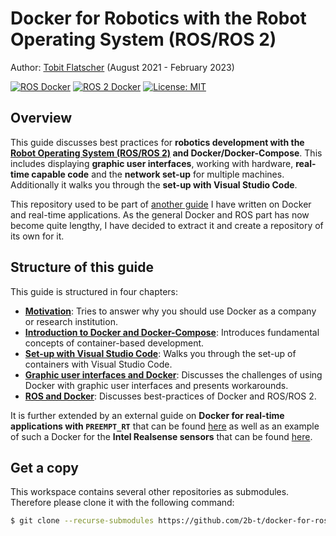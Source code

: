 # Docker for Robotics with the Robot Operating System (ROS/ROS 2)

Author: [Tobit Flatscher](https://github.com/2b-t) (August 2021 - February 2023)

[![ROS Docker](https://github.com/2b-t/docker-for-ros/actions/workflows/build-ros.yml/badge.svg)](https://github.com/2b-t/docker-for-ros/actions/workflows/build-ros.yml) [![ROS 2 Docker](https://github.com/2b-t/docker-for-ros/actions/workflows/build-ros2.yml/badge.svg?branch=main)](https://github.com/2b-t/docker-for-ros/actions/workflows/build-ros2.yml) [![License: MIT](https://img.shields.io/badge/License-MIT-yellow.svg)](https://opensource.org/licenses/MIT)



## Overview

This guide discusses best practices for **robotics development with the [Robot Operating System (ROS/ROS 2)](https://www.ros.org/) and Docker/Docker-Compose**. This includes displaying **graphic user interfaces**, working with hardware, **real-time capable code** and the **network set-up** for multiple machines. Additionally it walks you through the **set-up with Visual Studio Code**.

This repository used to be part of [another guide](https://github.com/2b-t/docker-realtime) I have written on Docker and real-time applications. As the general Docker and ROS part has now become quite lengthy, I have decided to extract it and create a repository of its own for it.



## Structure of this guide

This guide is structured in four chapters:

- [**Motivation**](./doc/Motivation.md): Tries to answer why you should use Docker as a company or research institution.
- [**Introduction to Docker and Docker-Compose**](./doc/Introduction.md): Introduces fundamental concepts of container-based development.
- [**Set-up with Visual Studio Code**](./doc/VisualStudioCodeSetup.md): Walks you through the set-up of containers with Visual Studio Code.
- [**Graphic user interfaces and Docker**](./doc/Gui.md): Discusses the challenges of using Docker with graphic user interfaces and presents workarounds.
- [**ROS and Docker**](./doc/Ros.md): Discusses best-practices of Docker and ROS/ROS 2.

It is further extended by an external guide on **Docker for real-time applications with `PREEMPT_RT`** that can be found [here](https://github.com/2b-t/docker-realtime) as well as an example of such a Docker for the **Intel Realsense sensors** that can be found [here](https://github.com/2b-t/realsense-ros2-docker).

 

## Get a copy

This workspace contains several other repositories as submodules. Therefore please clone it with the following command:

```bash
$ git clone --recurse-submodules https://github.com/2b-t/docker-for-ros.git
```
